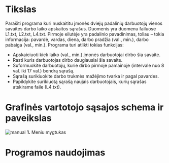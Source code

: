 # Tikslas
Parašiti programa kuri nuskaititu įmonės dviejų padalinių darbuotojų vienos savaites darbo laiko apskaitos sąrašus. Duomenis yra duomenu failuose L1.txt, L2.txt, L4.txt. Pirmoje eilutėje yra padalinio pavadinimas, toliau – tokia informacija: pavardė, vardas, diena, darbo pradžia (val., min.), darbo pabaiga (val., min.).
Programa turi atlikti tokias funkcijas:
  - Apskaiciuoti kiek laiko (val., min.) įmonės darbuotojai dirbo šia savaite.
  - Rasti kuris darbuotojas dirbo daugiausiai šia savaite.
  - Suformuokite darbuotojų, kurie dirbo pirmoje pamainoje (intervale nuo 8 val. iki 17 val.) bendrą sąrašą.
  - Sąrašą surikiuokite darbo trukmės mažėjimo tvarka ir pagal pavardes.
  - Papildykite surikiuotą sąrašą naujais darbuotojais, kurių sąrašas atskirame faile (L4.txt).
# Grafinės vartotojo sąsajos schema ir paveikslas
![manual](https://user-images.githubusercontent.com/122387396/212961232-8bcbb82f-febb-4cc9-8f96-bd86877be223.png)
**1.** Meniu mygtukas
# Programos naudojimas
